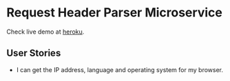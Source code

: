 # Request Header Parser Microservice
Check live demo at [heroku](https://frankbearzou-request-parser.herokuapp.com/).

## User Stories
- I can get the IP address, language and operating system for my browser.
